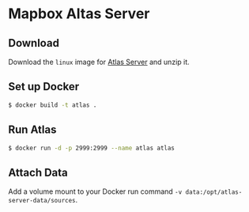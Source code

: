 # Mapbox Altas Server

## Download

Download the `linux` image for [Atlas Server](https://www.mapbox.com/studio/atlas) and unzip it.

## Set up Docker

```bash
$ docker build -t atlas .
```

## Run Atlas

```bash
$ docker run -d -p 2999:2999 --name atlas atlas
```

## Attach Data

Add a volume mount to your Docker run command `-v data:/opt/atlas-server-data/sources`.

